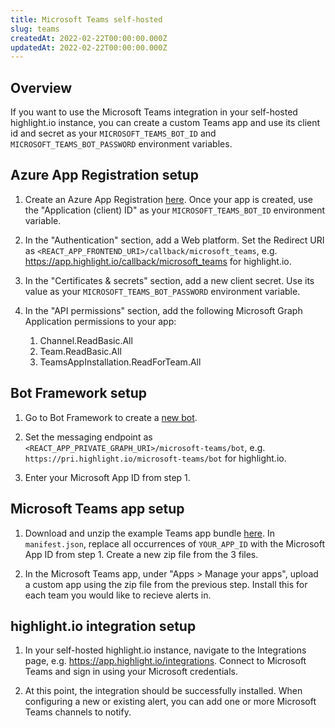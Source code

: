 ```yaml
---
title: Microsoft Teams self-hosted
slug: teams
createdAt: 2022-02-22T00:00:00.000Z
updatedAt: 2022-02-22T00:00:00.000Z
---
```


## Overview

If you want to use the Microsoft Teams integration in your self-hosted highlight.io instance, you can create a custom Teams app and use its client id and secret as your `MICROSOFT_TEAMS_BOT_ID` and `MICROSOFT_TEAMS_BOT_PASSWORD` environment variables.

## Azure App Registration setup

1. Create an Azure App Registration [here](https://portal.azure.com/#view/Microsoft_AAD_RegisteredApps/ApplicationsListBlade). Once your app is created, use the "Application (client) ID" as your `MICROSOFT_TEAMS_BOT_ID` environment variable.

2. In the "Authentication" section, add a Web platform. Set the Redirect URI as `<REACT_APP_FRONTEND_URI>/callback/microsoft_teams`, e.g. https://app.highlight.io/callback/microsoft_teams for highlight.io.

3. In the "Certificates & secrets" section, add a new client secret. Use its value as your `MICROSOFT_TEAMS_BOT_PASSWORD` environment variable.

4. In the "API permissions" section, add the following Microsoft Graph Application permissions to your app:
	1. Channel.ReadBasic.All
	2. Team.ReadBasic.All
	3. TeamsAppInstallation.ReadForTeam.All

## Bot Framework setup

1. Go to Bot Framework to create a [new bot](https://dev.botframework.com/bots/new). 

2. Set the messaging endpoint as `<REACT_APP_PRIVATE_GRAPH_URI>/microsoft-teams/bot`, e.g. `https://pri.highlight.io/microsoft-teams/bot` for highlight.io.

3. Enter your Microsoft App ID from step 1.

## Microsoft Teams app setup

1. Download and unzip the example Teams app bundle [here](https://highlight-client-bundle.s3.us-east-2.amazonaws.com/assets/teams/highlight_example_app.zip). In `manifest.json`, replace all occurrences of `YOUR_APP_ID` with the Microsoft App ID from step 1. Create a new zip file from the 3 files.

2. In the Microsoft Teams app, under "Apps > Manage your apps", upload a custom app using the zip file from the previous step. Install this for each team you would like to recieve alerts in.

## highlight.io integration setup

1. In your self-hosted highlight.io instance, navigate to the Integrations page, e.g. https://app.highlight.io/integrations. Connect to Microsoft Teams and sign in using your Microsoft credentials.

2. At this point, the integration should be successfully installed. When configuring a new or existing alert, you can add one or more Microsoft Teams channels to notify.